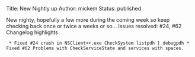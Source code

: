 Title: New Nightly up
Author: mickem
Status: published

New nighty, hopefully a few more during the coming week so keep checking
back once or twice a weeks or so... Issues resolved: \#24, \#62
Changelog highlights

     * Fixed #24 crash in NSClient++.exe CheckSystem listpdh | debugpdh * Fixed #62 Problems with CheckServiceState and services with spaces. 
